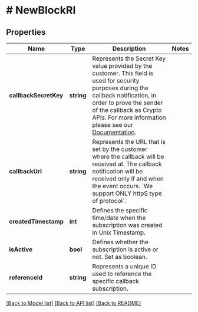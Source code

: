 # # NewBlockRI

## Properties

Name | Type | Description | Notes
------------ | ------------- | ------------- | -------------
**callbackSecretKey** | **string** | Represents the Secret Key value provided by the customer. This field is used for security purposes during the callback notification, in order to prove the sender of the callback as Crypto APIs. For more information please see our [Documentation](https://project-2a14af.doxify.ai/v-1.2023-04-25-105/RESTapis/general-information/callbacks#callback-security). |
**callbackUrl** | **string** | Represents the URL that is set by the customer where the callback will be received at. The callback notification will be received only if and when the event occurs. &#x60;We support ONLY httpS type of protocol&#x60;. |
**createdTimestamp** | **int** | Defines the specific time/date when the subscription was created in Unix Timestamp. |
**isActive** | **bool** | Defines whether the subscription is active or not. Set as boolean. |
**referenceId** | **string** | Represents a unique ID used to reference the specific callback subscription. |

[[Back to Model list]](../../README.md#models) [[Back to API list]](../../README.md#endpoints) [[Back to README]](../../README.md)
